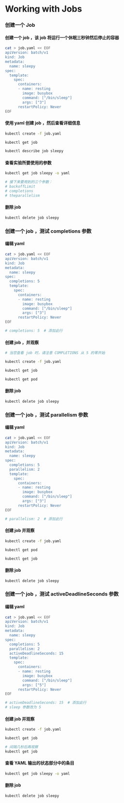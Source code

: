 # Working with Jobs

### 创建一个 Job

#### 创建一个 job ，该 job 将运行一个休眠三秒钟然后停止的容器

```bash
cat > job.yaml << EOF
apiVersion: batch/v1
kind: Job
metadata:
  name: sleepy
spec:
  template:
    spec:
      containers:
      - name: resting
        image: busybox
        command: ["/bin/sleep"]
        args: ["3"]
      restartPolicy: Never
EOF

```

#### 使用 yaml 创建 job ，然后查看详细信息

```bash
kubectl create -f job.yaml

kubectl get job

kubectl describe job sleepy

```

#### 查看实验所要使用的参数

```bash
kubectl get job sleepy -o yaml

# 接下来要用到的三个参数：
# backoffLimit
# completions
# theparallelism

```

#### 删除 job

```bash
kubectl delete job sleepy

```

###

### 创建一个 job ，测试 completions 参数

#### 编辑 yaml

```bash
cat > job.yaml << EOF
apiVersion: batch/v1
kind: Job
metadata:
  name: sleepy
spec:
  completions: 5
  template:
    spec:
      containers:
      - name: resting
        image: busybox
        command: ["/bin/sleep"]
        args: ["3"]
      restartPolicy: Never
EOF

# completions: 5  # 添加此行

```

#### 创建 job ，并观察

```bash
# 当您查看 job 时，请注意 COMPLETIONS 从 5 的零开始

kubectl create -f job.yaml

kubectl get job

kubectl get pod

```

#### 删除 job

```bash
kubectl delete job sleepy

```



### 创建一个 job ，测试 parallelism 参数

#### 编辑 yaml

```bash
cat > job.yaml << EOF
apiVersion: batch/v1
kind: Job
metadata:
  name: sleepy
spec:
  completions: 5
  parallelism: 2
  template:
    spec:
      containers:
      - name: resting
        image: busybox
        command: ["/bin/sleep"]
        args: ["3"]
      restartPolicy: Never
EOF

# parallelism: 2  # 添加此行

```

#### 创建 job 并观察

```bash
kubectl create -f job.yaml

kubectl get pod

kubectl get job

```

#### 删除 job

```bash
kubectl delete job sleepy

```



### 创建一个 job ，测试 activeDeadlineSeconds 参数

#### 编辑 yaml

```bash
cat > job.yaml << EOF
apiVersion: batch/v1
kind: Job
metadata:
  name: sleepy
spec:
  completions: 5
  parallelism: 2
  activeDeadlineSeconds: 15
  template:
    spec:
      containers:
      - name: resting
        image: busybox
        command: ["/bin/sleep"]
        args: ["5"]
      restartPolicy: Never
EOF

# activeDeadlineSeconds: 15  # 添加此行
# sleep 参数改为 5

```

#### 创建 job 并观察

```bash
kubectl create -f job.yaml

kubectl get job

# 间隔几秒后再观察
kubectl get job

```

#### 查看 YAML 输出的状态部分中的条目

```bash
kubectl get job sleepy -o yaml

```

#### 删除 job

```bash
kubectl delete job sleepy

```

